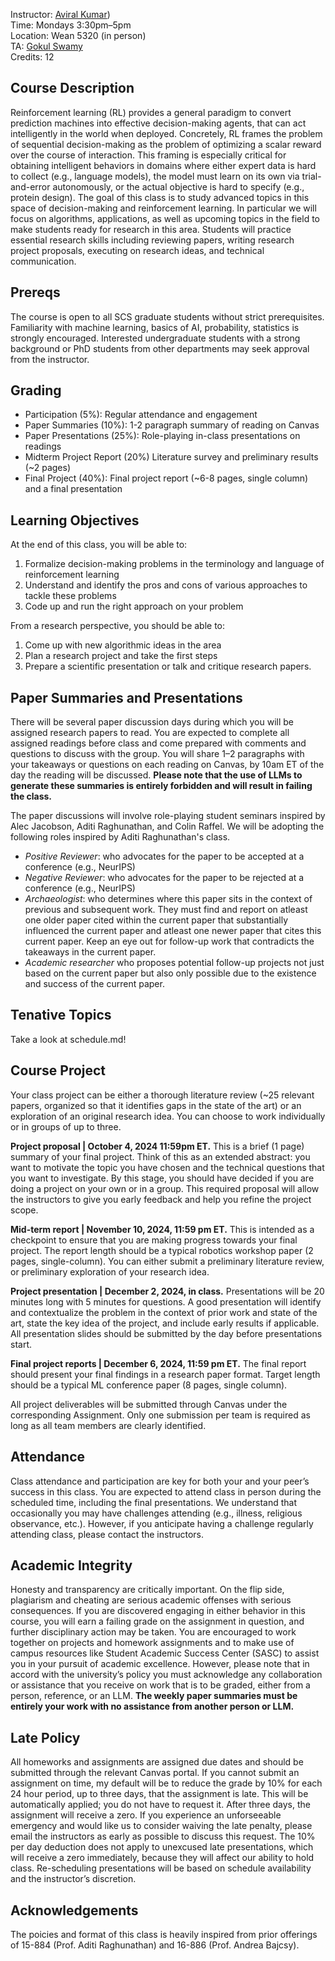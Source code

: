 Instructor: [Aviral Kumar](https://aviralkumar2907.github.io/)) \
Time: Mondays 3:30pm–5pm \
Location: Wean 5320 (in person) \
TA: [Gokul Swamy](https://gokul.dev/) \
Credits: 12

## Course Description

Reinforcement learning (RL) provides a general paradigm to convert prediction machines into effective decision-making agents, that can act intelligently in the world when deployed. Concretely, RL frames the problem of sequential decision-making as the problem of optimizing a scalar reward over the course of interaction. This framing is especially critical for obtaining intelligent behaviors in domains where either expert data is hard to collect (e.g., language models), the model must learn on its own via trial-and-error autonomously, or the actual objective is hard to specify (e.g., protein design). The goal of this class is to study advanced topics in this space of decision-making and reinforcement learning. In particular we will focus on algorithms, applications, as well as upcoming topics in the field to make students ready for research in this area. Students will practice essential research skills including reviewing papers, writing research project proposals, executing on research ideas, and technical communication.


## Prereqs

The course is open to all SCS graduate students without strict prerequisites. Familiarity with machine learning, basics of AI, probability, statistics is strongly encouraged. Interested undergraduate
students with a strong background or PhD students from other departments may seek approval from the instructor.


## Grading

* Participation (5\%): Regular attendance and engagement
* Paper Summaries (10\%): 1-2 paragraph summary of reading on Canvas
* Paper Presentations (25\%): Role-playing in-class presentations on readings
* Midterm Project Report (20\%) Literature survey and preliminary results (~2 pages)
* Final Project (40\%): Final project report (~6-8 pages, single column) and a final presentation

## Learning Objectives

At the end of this class, you will be able to:
1. Formalize decision-making problems in the terminology and language of reinforcement learning
2. Understand and identify the pros and cons of various approaches to tackle these problems
3. Code up and run the right approach on your problem

From a research perspective, you should be able to: 
1. Come up with new algorithmic ideas in the area
2. Plan a research project and take the first steps
3. Prepare a scientific presentation or talk and critique research papers.


## Paper Summaries and Presentations

There will be several paper discussion days during which you will be assigned research papers to read. You are expected to complete all assigned readings before class
and come prepared with comments and questions to discuss with the group. You will share 1–2 paragraphs with your takeaways or questions on each reading on Canvas, by 10am ET of the day the reading will be discussed. **Please note that the use of LLMs to generate these summaries is entirely forbidden and will result in failing the class.**

The paper discussions will involve role-playing student seminars inspired by Alec Jacobson, Aditi Raghunathan, and Colin Raffel. We will be adopting the following roles inspired by Aditi Raghunathan's class.

* *Positive Reviewer*: who advocates for the paper to be accepted at a conference (e.g., NeurIPS)
* *Negative Reviewer*: who advocates for the paper to be rejected at a conference (e.g., NeurIPS)
* *Archaeologist*: who determines where this paper sits in the context of previous and subsequent work. They must find and report on atleast one older paper cited within the current paper that substantially influenced the current paper and atleast one newer paper that cites this current paper. Keep an eye out for follow-up work that contradicts the takeaways in the current paper.
* *Academic researcher* who proposes potential follow-up projects not just based on the current paper but also only possible due to the existence and success of the current paper.

## Tenative Topics
Take a look at schedule.md!

## Course Project
Your class project can be either a thorough literature review (~25 relevant papers, organized so that it identifies gaps in the state of the art) or an exploration of an original research idea. You can choose to work individually or in groups of up to three.

**Project proposal | October 4, 2024 11:59pm ET.** This is a brief (1 page) summary of your final project. Think of this as an extended abstract: you want to motivate the topic you have chosen and the technical questions that you want to investigate. By this stage, you should have decided if you are doing a project on your own or in a group. This required proposal will allow the instructors to give you early feedback and help you refine the project scope.

**Mid-term report | November 10, 2024, 11:59 pm ET.** This is intended as a checkpoint to ensure that you are making progress towards your final project. The report length should be a typical robotics workshop paper (2 pages, single-column). You can either submit a preliminary literature review, or preliminary exploration of your research idea.

**Project presentation | December 2, 2024, in class.** Presentations will be 20 minutes long with 5 minutes for questions. A good presentation will identify and contextualize the problem in the context of prior work and state of the art, state the key idea of the project, and include early results if applicable. All presentation slides should be submitted by the day before presentations start.

**Final project reports | December 6, 2024, 11:59 pm ET.** The final report should present your final findings in a research paper format. Target length should be a typical ML conference paper (8 pages, single column).

All project deliverables will be submitted through Canvas under the corresponding Assignment. Only one submission per team is required as long as all team members are clearly identified.

## Attendance

Class attendance and participation are key for both your and your peer’s success in this class. You are expected to attend class in person during the scheduled time, including the final presentations. We understand that occasionally you may have challenges attending (e.g., illness, religious
observance, etc.). However, if you anticipate having a challenge regularly attending class, please contact the instructors.

## Academic Integrity

Honesty and transparency are critically important. On the flip side, plagiarism and cheating are serious academic offenses with serious consequences. If you are discovered engaging in either behavior in this course, you will earn a failing grade on the assignment in question, and further disciplinary action may be taken.
You are encouraged to work together on projects and homework assignments and to make use of campus resources like Student Academic Success Center (SASC) to assist you in your pursuit of academic excellence. However, please note that in accord with the university’s policy you must acknowledge any collaboration or assistance that you receive on work that is to be graded, either from a person, reference, or an LLM. **The weekly paper summaries must be entirely your work with no assistance from another person or LLM.**

## Late Policy

All homeworks and assignments are assigned due dates and should be submitted through the relevant Canvas portal. If you cannot submit an assignment on time, my default will be to reduce the grade by 10\% for each 24 hour period, up to three days, that the assignment is late. This will
be automatically applied; you do not have to request it. After three days, the assignment will receive a zero. If you experience an unforseeable emergency and would like us to consider waiving the late penalty, please email the instructors as early as possible to discuss this request. The 10% per day deduction does not apply to unexcused late presentations, which will receive a zero immediately, because they will affect our ability to hold class. Re-scheduling presentations will be based on schedule availability and the instructor’s discretion.

## Acknowledgements

The poicies and format of this class is heavily inspired from prior offerings of 15-884 (Prof. Aditi Raghunathan) and 16-886 (Prof. Andrea Bajcsy).

